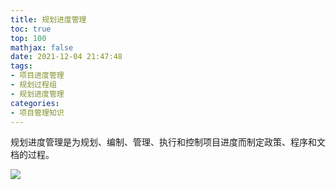 ```yaml
---
title: 规划进度管理
toc: true
top: 100
mathjax: false
date: 2021-12-04 21:47:48
tags:
- 项目进度管理
- 规划过程组
- 规划进度管理
categories:
- 项目管理知识
---
```

规划进度管理是为规划、编制、管理、执行和控制项目进度而制定政策、程序和文档的过程。


<img src="https://ddabb.github.io/photos/pmpimages/数据流向图/6.1规划进度管理.png"/>  

